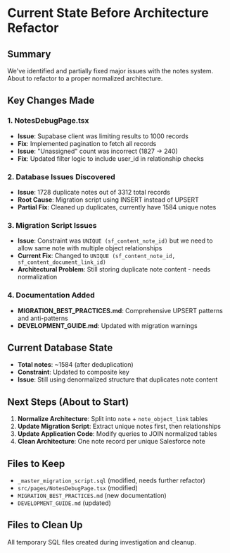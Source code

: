 # Current State Before Architecture Refactor

## Summary
We've identified and partially fixed major issues with the notes system. About to refactor to a proper normalized architecture.

## Key Changes Made

### 1. NotesDebugPage.tsx
- **Issue**: Supabase client was limiting results to 1000 records
- **Fix**: Implemented pagination to fetch all records
- **Issue**: "Unassigned" count was incorrect (1827 → 240)
- **Fix**: Updated filter logic to include user_id in relationship checks

### 2. Database Issues Discovered
- **Issue**: 1728 duplicate notes out of 3312 total records
- **Root Cause**: Migration script using INSERT instead of UPSERT
- **Partial Fix**: Cleaned up duplicates, currently have 1584 unique notes

### 3. Migration Script Issues
- **Issue**: Constraint was `UNIQUE (sf_content_note_id)` but we need to allow same note with multiple object relationships
- **Current Fix**: Changed to `UNIQUE (sf_content_note_id, sf_content_document_link_id)`
- **Architectural Problem**: Still storing duplicate note content - needs normalization

### 4. Documentation Added
- **MIGRATION_BEST_PRACTICES.md**: Comprehensive UPSERT patterns and anti-patterns
- **DEVELOPMENT_GUIDE.md**: Updated with migration warnings

## Current Database State
- **Total notes**: ~1584 (after deduplication)
- **Constraint**: Updated to composite key
- **Issue**: Still using denormalized structure that duplicates note content

## Next Steps (About to Start)
1. **Normalize Architecture**: Split into `note` + `note_object_link` tables
2. **Update Migration Script**: Extract unique notes first, then relationships
3. **Update Application Code**: Modify queries to JOIN normalized tables
4. **Clean Architecture**: One note record per unique Salesforce note

## Files to Keep
- `_master_migration_script.sql` (modified, needs further refactor)
- `src/pages/NotesDebugPage.tsx` (modified)
- `MIGRATION_BEST_PRACTICES.md` (new documentation)
- `DEVELOPMENT_GUIDE.md` (updated)

## Files to Clean Up
All temporary SQL files created during investigation and cleanup.